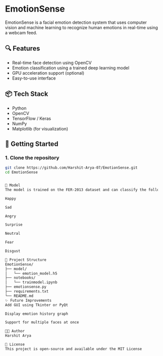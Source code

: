 # EmotionSense

EmotionSense is a facial emotion detection system that uses computer vision and machine learning to recognize human emotions in real-time using a webcam feed.

## 🔍 Features
- Real-time face detection using OpenCV
- Emotion classification using a trained deep learning model
- GPU acceleration support (optional)
- Easy-to-use interface

## 📦 Tech Stack
- Python
- OpenCV
- TensorFlow / Keras
- NumPy
- Matplotlib (for visualization)

## 🚀 Getting Started

### 1. Clone the repository
```bash
git clone https://github.com/Harshit-Arya-07/EmotionSense.git
cd EmotionSense


🧠 Model
The model is trained on the FER-2013 dataset and can classify the following emotions:

Happy

Sad

Angry

Surprise

Neutral

Fear

Disgust

📁 Project Structure
EmotionSense/
├── model/
│   └── emotion_model.h5
├── notebooks/
│   └── trainmodel.ipynb
├── emotionsense.py
├── requirements.txt
└── README.md
✨ Future Improvements
Add GUI using Tkinter or PyQt

Display emotion history graph

Support for multiple faces at once

👨‍💻 Author
Harshit Arya

📜 License
This project is open-source and available under the MIT License
